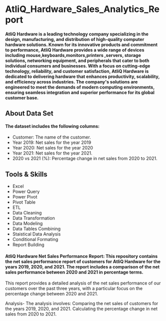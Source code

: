 # AtliQ_Hardware_Sales_Analytics_Report
#### AtliQ Hardware is a leading technology company specializing in the design, manufacturing, and distribution of high-quality computer hardware solutions. Known for its innovative products and commitment to performance, AtliQ Hardware provides a wide range of devices including mouse,keyboards,monitors,printers ,servers, storage solutions, networking equipment, and peripherals that cater to both individual consumers and businesses. With a focus on cutting-edge technology, reliability, and customer satisfaction, AtliQ Hardware is dedicated to delivering hardware that enhances productivity, scalability, and efficiency across industries. The company's solutions are engineered to meet the demands of modern computing environments, ensuring seamless integration and superior performance for its global customer base.

## About Data Set
#### The dataset includes the following columns: 
- Customer: The name of the customer.
- Year 2019: Net sales for the year 2019
- Year 2020: Net sales for the year 2020
- Year 2021: Net sales for the year 2021.
- 2020 vs 2021 (%): Percentage change in net sales from 2020 to 2021.

## Tools & Skills 
- Excel
- Power Query
- Power Pivot
- Pivot Table
- ETL
- Data Cleaning
- Data Transformation
- Data Modeling
- Data Tables Combining
- Staistical Data Analysis
- Conditional Formating
- Report Building

  
#### **AtliQ Hardware Net Sales Performance Report:** This repository contains the net sales performance report of customers for AtliQ Hardware for the years 2019, 2020, and 2021. The report includes a comparison of the net sales performance between 2020 and 2021 in percentage terms.

This report provides a detailed analysis of the net sales performance of our customers over the past three years, with a particular focus on the percentage change between 2020 and 2021.


Analysis- The analysis involves: Comparing the net sales of customers for the years 2019, 2020, and 2021. Calculating the percentage change in net sales from 2020 to 2021.

